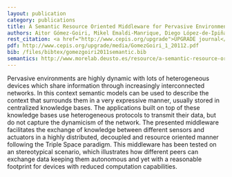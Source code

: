 ```yaml
--- 
layout: publication
category: publications
title: A Semantic Resource Oriented Middleware for Pervasive Environments
authors: Aitor Gómez-Goiri, Mikel Emaldi-Manrique, Diego López-de-Ipiña
rest_citation: <a href="http://www.cepis.org/upgrade">UPGRADE journal</a>, &nbsp;2011, Issue No. 1&#58; 5-16. <a href="http://www.cepis.org/upgrade/index.jsp?p=2701&amp;n=2702">February 2011</a>. ISSN&#58; 1684-5285
pdf: http://www.cepis.org/upgrade/media/GomezGoiri_1_20112.pdf
bib: /files/bibtex/gomezgoiri2011semantic.bib
semantics: http://www.morelab.deusto.es/resource/a-semantic-resource-oriented-middleware-for-pervasive-environments
--- 
```


Pervasive environments are highly dynamic with lots of heterogeneous devices which share information through increasingly interconnected networks.
In this context semantic models can be used to describe the context that surrounds them in a very expressive manner, usually stored in centralized knowledge bases.
The applications built on top of these knowledge bases use heterogeneous protocols to transmit their data, but do not capture the dynamicism of the network.
The presented middleware facilitates the exchange of knowledge between different sensors and actuators in a highly distributed, decoupled and resource oriented manner following the Triple Space paradigm.
This middleware has been tested on an stereotypical scenario, which illustrates how different peers can exchange data keeping them autonomous and yet with a reasonable footprint for devices with reduced computation capabilities.